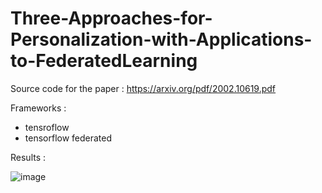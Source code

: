 # Three-Approaches-for-Personalization-with-Applications-to-FederatedLearning

Source code for the paper : https://arxiv.org/pdf/2002.10619.pdf 

Frameworks :
- tensroflow 
- tensorflow federated

Results :

![image](https://user-images.githubusercontent.com/4468989/116900930-9baf4380-ac39-11eb-91ae-a869314ba6d6.png)



